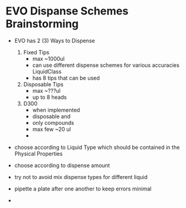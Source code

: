# EVO Dispanse Schemes Brainstorming

- EVO has 2 (3) Ways to Dispense
    1. Fixed Tips 
        - max ~1000ul
        - can use different dispense schemes for various accuracies LiquidClass
        - has 8 tips that can be used
    2. Disposable Tips 
        - max ~???ul
        - up to 8 heads
    3. D300 
        - when implemented 
        - disposable and 
        - only compounds 
        - max few ~20 ul
        - 

- choose according to Liquid Type  which should be contained in the Physical Properties
- choose according to dispense amount
- try not to avoid mix dispense types for different liquid
- pipette a plate after one another to keep errors minimal
- 